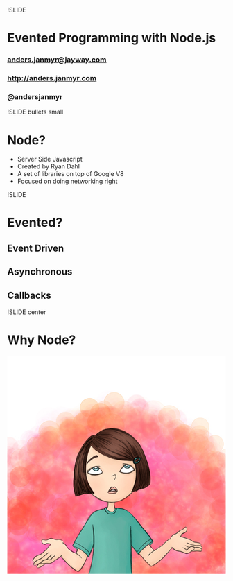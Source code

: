!SLIDE
# Evented Programming with Node.js #
### anders.janmyr@jayway.com
### http://anders.janmyr.com
### @andersjanmyr

!SLIDE bullets small
# Node?

* Server Side Javascript
* Created by Ryan Dahl
* A set of libraries on top of Google V8
* Focused on doing networking right

!SLIDE 
# Evented?

## Event Driven
## Asynchronous
## Callbacks

!SLIDE center

# Why Node?
![Why](why.jpg)

